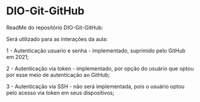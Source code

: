 # DIO-Git-GitHub

ReadMe do repositório DIO-Git-GitHub:

Será utilizado para as interações da aula:

1 - Autenticação usuario e senha - implementado, suprimido pelo GitHub em 2021;

2 - Autenticação via token - implementado, por opção do usuário que optou por esse meio de autenticação ao GitHub;

3 - Autenticação via SSH - não será implementada, pois o usuário optou pelo acesso via token em seus dispositivos;